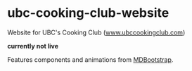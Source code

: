 # ubc-cooking-club-website
Website for UBC's Cooking Club (www.ubccookingclub.com)

**currently not live**

Features components and animations from [MDBootstrap](https://mdbootstrap.com/).
